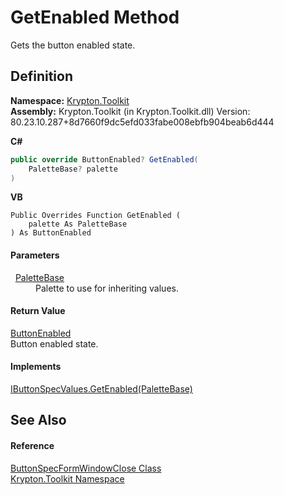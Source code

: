 # GetEnabled Method


Gets the button enabled state.



## Definition
**Namespace:** <a href="79d2eac2-21f4-54ff-7552-b20c33c30600.md">Krypton.Toolkit</a>  
**Assembly:** Krypton.Toolkit (in Krypton.Toolkit.dll) Version: 80.23.10.287+8d7660f9dc5efd033fabe008ebfb904beab6d444

**C#**
``` C#
public override ButtonEnabled? GetEnabled(
	PaletteBase? palette
)
```
**VB**
``` VB
Public Overrides Function GetEnabled ( 
	palette As PaletteBase
) As ButtonEnabled
```



#### Parameters
<dl><dt>  <a href="6da77fa5-1590-4646-f2ea-70002c922aee.md">PaletteBase</a></dt><dd>Palette to use for inheriting values.</dd></dl>

#### Return Value
<a href="24c02604-16f9-4e88-a41c-ddf986ae10f8.md">ButtonEnabled</a>  
Button enabled state.

#### Implements
<a href="f263b8da-3b42-60f5-3b6a-6ce5069cdcca.md">IButtonSpecValues.GetEnabled(PaletteBase)</a>  


## See Also


#### Reference
<a href="fe981715-a84d-664d-6989-1350954c157e.md">ButtonSpecFormWindowClose Class</a>  
<a href="79d2eac2-21f4-54ff-7552-b20c33c30600.md">Krypton.Toolkit Namespace</a>  
